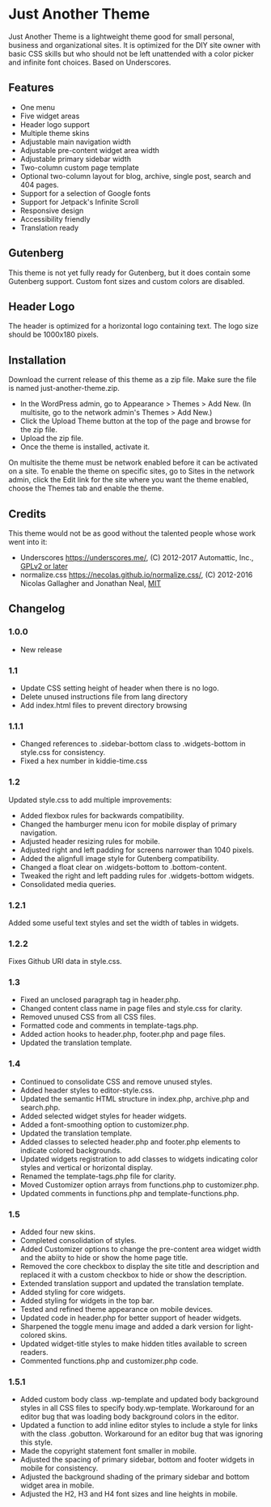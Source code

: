 # Just Another Theme

Just Another Theme is a lightweight theme good for small personal, business and organizational sites. It is optimized for the DIY site owner with basic CSS skills but who should not be left unattended with a color picker and infinite font choices. Based on Underscores.

## Features

 * One menu
 * Five widget areas
 * Header logo support
 * Multiple theme skins
 * Adjustable main navigation width
 * Adjustable pre-content widget area width
 * Adjustable primary sidebar width
 * Two-column custom page template
 * Optional two-column layout for blog, archive, single post, search and 404 pages.
 * Support for a selection of Google fonts
 * Support for Jetpack's Infinite Scroll
 * Responsive design
 * Accessibility friendly
 * Translation ready

## Gutenberg
 
This theme is not yet fully ready for Gutenberg, but it does contain some Gutenberg support. Custom font sizes and custom colors are disabled.

## Header Logo

The header is optimized for a horizontal logo containing text. The logo size should be 1000x180 pixels.

## Installation

Download the current release of this theme as a zip file. Make sure the file is named just-another-theme.zip.

* In the WordPress admin, go to Appearance > Themes > Add New. (In multisite, go to the network admin's Themes > Add New.)
* Click the Upload Theme button at the top of the page and browse for the zip file.
* Upload the zip file.
* Once the theme is installed, activate it. 

On multisite the theme must be network enabled before it can be activated on a site. To enable the theme on specific sites, go to Sites in the network admin, click the Edit link for the site where you want the theme enabled, choose the Themes tab and enable the theme.

## Credits

This theme would not be as good without the talented people whose work went into it:

* Underscores https://underscores.me/, (C) 2012-2017 Automattic, Inc., [GPLv2 or later](https://www.gnu.org/licenses/gpl-2.0.html)
* normalize.css https://necolas.github.io/normalize.css/, (C) 2012-2016 Nicolas Gallagher and Jonathan Neal, [MIT](https://opensource.org/licenses/MIT)

## Changelog

### 1.0.0

* New release

### 1.1

* Update CSS setting height of header when there is no logo.
* Delete unused instructions file from lang directory
* Add index.html files to prevent directory browsing

### 1.1.1

* Changed references to .sidebar-bottom class to .widgets-bottom in style.css for consistency.
* Fixed a hex number in kiddie-time.css

### 1.2

Updated style.css to add multiple improvements:

* Added flexbox rules for backwards compatibility.
* Changed the hamburger menu icon for mobile display of primary navigation.
* Adjusted header resizing rules for mobile.
* Adjusted right and left padding for screens narrower than 1040 pixels.
* Added the alignfull image style for Gutenberg compatibility.
* Changed a float clear on .widgets-bottom to .bottom-content.
* Tweaked the right and left padding rules for .widgets-bottom widgets.
* Consolidated media queries.

### 1.2.1

Added some useful text styles and set the width of tables in widgets.

### 1.2.2

Fixes Github URI data in style.css.

### 1.3

* Fixed an unclosed paragraph tag in header.php.
* Changed content class name in page files and style.css for clarity.
* Removed unused CSS from all CSS files.
* Formatted code and comments in template-tags.php.
* Added action hooks to header.php, footer.php and page files.
* Updated the translation template.

### 1.4

* Continued to consolidate CSS and remove unused styles.
* Added header styles to editor-style.css.
* Updated the semantic HTML structure in index.php, archive.php and search.php.
* Added selected widget styles for header widgets.
* Added a font-smoothing option to customizer.php.
* Updated the translation template.
* Added classes to selected header.php and footer.php elements to indicate colored backgrounds.
* Updated widgets registration to add classes to widgets indicating color styles and vertical or horizontal display.
* Renamed the template-tags.php file for clarity.
* Moved Customizer option arrays from functions.php to customizer.php.
* Updated comments in functions.php and template-functions.php.

### 1.5

* Added four new skins.
* Completed consolidation of styles.
* Added Customizer options to change the pre-content area widget width and the abiity to hide or show the home page title.
* Removed the core checkbox to display the site title and description and replaced it with a custom checkbox to hide or show the description.
* Extended translation support and updated the translation template.
* Added styling for core widgets.
* Added styling for widgets in the top bar.
* Tested and refined theme appearance on mobile devices.
* Updated code in header.php for better support of header widgets.
* Sharpened the toggle menu image and added a dark version for light-colored skins.
* Updated widget-title styles to make hidden titles available to screen readers.
* Commented functions.php and customizer.php code.

### 1.5.1

* Added custom body class .wp-template and updated body background styles in all CSS files to specify body.wp-template. Workaround for an editor bug that was loading body background colors in the editor.
* Updated a function to add inline editor styles to include a style for links with the class .gobutton. Workaround for an editor bug that was ignoring this style.
* Made the copyright statement font smaller in mobile.
* Adjusted the spacing of primary sidebar, bottom and footer widgets in mobile for consistency.
* Adjusted the background shading of the primary sidebar and bottom widget area in mobile.
* Adjusted the H2, H3 and H4 font sizes and line heights in mobile.